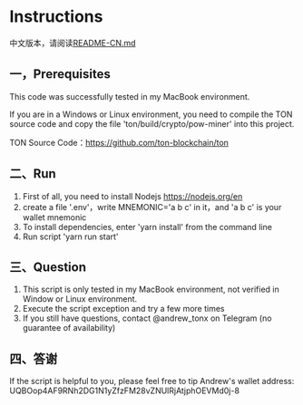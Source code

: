 # Instructions

中文版本，请阅读[README-CN.md](README-CN.md)

## 一，Prerequisites

This code was successfully tested in my MacBook environment.

If you are in a Windows or Linux environment, 
you need to compile the TON source code and copy the file 'ton/build/crypto/pow-miner' into this project.

TON Source Code：https://github.com/ton-blockchain/ton


## 二、Run

1. First of all, you need to install Nodejs https://nodejs.org/en
2. create a file '.env'，write MNEMONIC='a b c' in it，and 'a b c' is your wallet mnemonic
3. To install dependencies, enter 'yarn install' from the command line
4. Run script 'yarn run start'


## 三、Question

1. This script is only tested in my MacBook environment, not verified in Window or Linux environment.
2. Execute the script exception and try a few more times
3. If you still have questions, contact @andrew_tonx on Telegram (no guarantee of availability)


## 四、答谢

If the script is helpful to you, please feel free to tip Andrew's wallet address:
UQBOop4AF9RNh2DG1N1yZfzFM28vZNUlRjAtjphOEVMd0j-8

